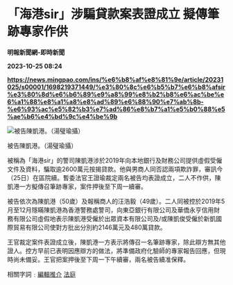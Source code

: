 # 「海港sir」涉騙貸款案表證成立 擬傳筆跡專家作供
**明報新聞網-即時新聞**

**2023-10-25 08:24**

**https://news.mingpao.com/ins/%e6%b8%af%e8%81%9e/article/20231025/s00001/1698219371449/%e3%80%8c%e6%b5%b7%e6%b8%afsir%e3%80%8d%e6%b6%89%e9%a8%99%e8%b2%b8%e6%ac%be%e6%a1%88%e8%a1%a8%e8%ad%89%e6%88%90%e7%ab%8b-%e6%93%ac%e5%82%b3%e7%ad%86%e8%b7%a1%e5%b0%88%e5%ae%b6%e4%bd%9c%e4%be%9b**

![被告陳凱港。（湯璧瑜攝）](https://fs.mingpao.com/ins/20231025/s00001/fa9230e3cf8269cbabf16cf4f4f7c9c8.jpg)

被告陳凱港。（湯璧瑜攝）

被稱為「海港sir」的警司陳凱港涉於2019年向本地銀行及財務公司提供虛假受僱文件及資料，騙取逾2600萬元按揭貸款。他與男商人同否認兩項欺詐罪，審訊今（25日）在區院續。暫委法官王證瑜裁定兩名被告均表證成立，二人不作供，陳凱港一方擬傳召筆跡專家，案件押後至下周一續審。

被告依次為陳凱港（50歲）及報稱商人的汪浩毅（49歲）。二人同被控於2019年5月至12月隱瞞陳凱港為香港警務處警司，向東亞銀行有限公司及華僑永亨信用財務有限公司虛假地表示陳凱港受僱於出眾資本有限公司及/或陳凱俊受僱於新凱國際貿易有限公司使對方批出分別約2146萬元及480萬貸款。

王官裁定案件表證成立後，陳凱港一方表示將傳召一名筆跡專家，除此辯方無其他證人。控方早前已表明因應辯方的做法，將準備政府化驗師的專家報告回應，但現時尚未備妥。王官把案押後至下周一下午續審，兩名被告續准保釋。

相關字詞﹕[編輯推介](https://news.mingpao.com/ins/%e6%b8%af%e8%81%9e/article/20231025/s00001/php/search2.php?pnssection=all&inssection=all&searchtype=A&keywords=%E7%B7%A8%E8%BC%AF%E6%8E%A8%E4%BB%8B) [法庭](https://news.mingpao.com/ins/%e6%b8%af%e8%81%9e/article/20231025/s00001/php/search2.php?pnssection=all&inssection=all&searchtype=A&keywords=%E6%B3%95%E5%BA%AD)